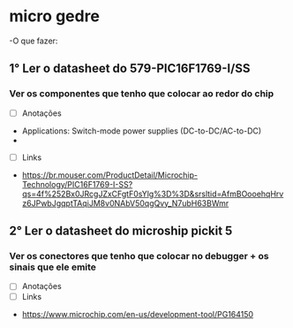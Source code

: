 # micro gedre
-O que fazer:
## 1° Ler o datasheet do 579-PIC16F1769-I/SS
### Ver os componentes que tenho que colocar ao redor do chip
- [ ] Anotações
- Applications: Switch-mode power supplies (DC-to-DC/AC-to-DC)
- 
- [ ] Links
- https://br.mouser.com/ProductDetail/Microchip-Technology/PIC16F1769-I-SS?qs=4f%252Bx0JRcgJZxCFgtF0sYlg%3D%3D&srsltid=AfmBOooehqHrvz6JPwbJgqptTAqiJM8v0NAbV50qgQvy_N7ubH63BWmr
  
## 2° Ler o datasheet do microship pickit 5
### Ver os conectores que tenho que colocar no debugger + os sinais que ele emite
- [ ] Anotações
- [ ] Links
- https://www.microchip.com/en-us/development-tool/PG164150
